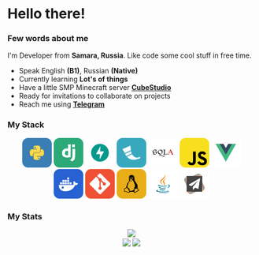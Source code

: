 <div id="header" align="center">
  <h1 align="left">Hello there!</h1>
  <a href="https://t.me/fadegor05">
  <!--<img src="https://img.shields.io/badge/-telegram-red?color=white&logo=telegram&logoColor=black" alt="Telegram Badge"/>-->
  </a>
</div>
<div id="about_me">
  <h3>Few words about me</h3>
  I'm Developer from <b>Samara, Russia</b>. Like code some cool stuff in free time.
  <ul>
  <li>Speak English <b>(B1)</b>, Russian <b>(Native)</b></li>
  <li>Currently learning <b>Lot's of things</b></li>
  <li>Have a little SMP Minecraft server <b><a href="https://fadegor05.github.io/CubeStudio">CubeStudio</a></b></li>
  <li>Ready for invitations to collaborate on projects</li>
  <li>Reach me using <b><a href="https://t.me/fadegor05">Telegram</a></b></li>
  
</ul>
</div>
<div id="languages_and_tools">
  <h3>My Stack</h3>
  <div align="center">
  <img src="./python.png" height=60>
  <img src="./django.png" height=60>
  <img src="./fastapi.png" height=60>
  <img src="./flask.png" height=60>
  <img src="./sqla.png" height=60>
  <img src="./javascript.png" height=60>
  <img src="./vuejs.png" height=60>
  <img src="./docker.png" height=60>
  <img src="./git.png" height=60>
  <img src="./linux.png" height=60>
  <img src="./java.png" height=60>
  <img src="./papermc.png" height=60>
  </div>
</div>
<div id="stats">
  <h3>My Stats</h3>
  <div align="center">
  <img src="http://github-profile-summary-cards.vercel.app/api/cards/profile-details?username=fadegor05&theme=github_dark">
  </div>
  <div align="center">
  <img src="http://github-profile-summary-cards.vercel.app/api/cards/most-commit-language?username=fadegor05&theme=github_dark">
  <img src="http://github-profile-summary-cards.vercel.app/api/cards/stats?username=fadegor05&theme=github_dark">
  </div>
</div>
